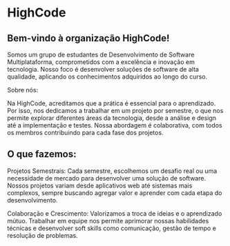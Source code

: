 # HighCode
## Bem-vindo à organização HighCode!

Somos um grupo de estudantes de Desenvolvimento de Software Multiplataforma, comprometidos com a excelência e inovação em tecnologia. Nosso foco é desenvolver soluções de software de alta qualidade, aplicando os conhecimentos adquiridos ao longo do curso.

Sobre nós:

Na HighCode, acreditamos que a prática é essencial para o aprendizado. Por isso, nos dedicamos a trabalhar em um projeto por semestre, o que nos permite explorar diferentes áreas da tecnologia, desde a análise e design até a implementação e testes. Nossa abordagem é colaborativa, com todos os membros contribuindo para cada fase dos projetos.

## O que fazemos:

Projetos Semestrais: Cada semestre, escolhemos um desafio real ou uma necessidade de mercado para desenvolver uma solução de software. Nossos projetos variam desde aplicativos web até sistemas mais complexos, sempre buscando agregar valor e aprender com cada etapa do desenvolvimento.

Colaboração e Crescimento: Valorizamos a troca de ideias e o aprendizado mútuo. Trabalhar em equipe nos permite aprimorar nossas habilidades técnicas e desenvolver soft skills como comunicação, gestão de tempo e resolução de problemas.
